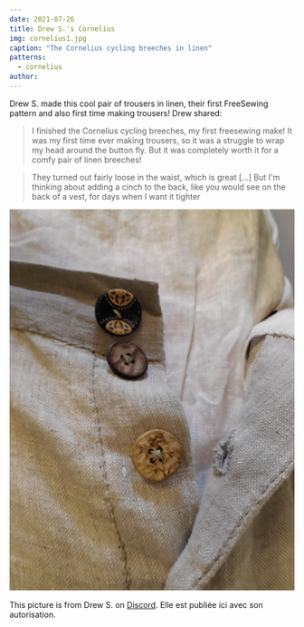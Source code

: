 ```yaml
---
date: 2021-07-26
title: Drew S.'s Cornelius
img: cornelius1.jpg
caption: "The Cornelius cycling breeches in linen"
patterns:
  - cornelius
author:
---
```


Drew S. made this cool pair of trousers in linen, their first FreeSewing pattern and also first time making trousers! Drew shared:

> I finished the Cornelius cycling breeches, my first freesewing make! It was my first time ever making trousers, so it was a struggle to wrap my head around the button fly. But it was completely worth it for a comfy pair of linen breeches!

> They turned out fairly loose in the waist, which is great [...] But I'm thinking about adding a cinch to the back, like you would see on the back of a vest, for days when I want it tighter

![A close up of the button fly](cornelius2.jpg)

<Note>

This picture is from Drew S. on [Discord](https://discord.freesewing.org/). Elle est publiée ici avec son autorisation.

</Note>
